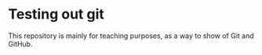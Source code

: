 # Testing out git

This repository is mainly for teaching purposes, as a way to show of Git and GitHub.